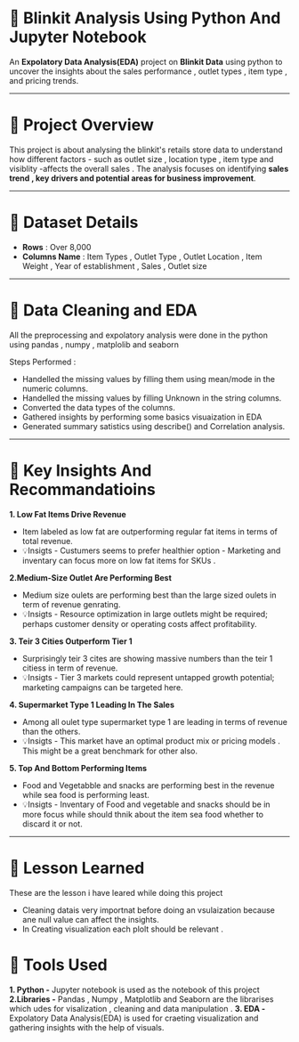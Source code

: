 # 🛒 Blinkit Analysis Using Python And Jupyter Notebook 

An **Expolatory Data Analysis(EDA)** project on **Blinkit Data** using python to uncover the insights about the sales performance , outlet types , item type , and pricing trends.

---

# 📘 Project Overview
This project is about analysing the blinkit's retails store data to understand how different factors - such as outlet size , location type , item type and visiblity -affects the overall sales . The analysis focuses on identifying **sales trend , key drivers and potential areas for business improvement**.

---
# 📁 Dataset Details 

- **Rows** : Over 8,000
- **Columns Name** : Item Types , Outlet Type , Outlet Location , Item Weight , Year of establishment , Sales , Outlet size 

---

# 🧹 Data Cleaning and EDA 

All the preprocessing and expolatory analysis were done in the python using pandas , numpy , matplolib and seaborn

Steps Performed :
- Handelled the missing values by filling them using mean/mode in the numeric columns.
- Handelled the missing values by filling Unknown in the string columns.
- Converted the data types of the columns.
- Gathered insights by performing some basics visuaization in EDA
- Generated summary satistics using describe() and Correlation analysis.

---

# 🧠 Key Insights And Recommandatioins 

**1. Low Fat Items Drive Revenue**
 - Item labeled as low fat are outperforming regular fat items in terms of total revenue.
 - 💡Insigts - Custumers seems to prefer healthier option - Marketing and inventary can focus more on low fat items for SKUs .

**2.Medium-Size Outlet Are Performing Best**
- Medium size oulets are performing best than the large sized oulets in term of revenue genrating.
- 💡Insigts - Resource optimization in large outlets might be required; perhaps customer density or operating costs affect profitability.

**3. Teir 3 Cities Outperform Tier 1**
- Surprisingly teir 3 cites are showing massive numbers than the teir 1 citiess in term of revenue.
- 💡Insigts - Tier 3 markets could represent untapped growth potential; marketing campaigns can be targeted here.

**4. Supermarket Type 1 Leading In The Sales**
- Among all oulet type supermarket type 1 are leading in terms of revenue than the others.
- 💡Insigts - This market have an optimal product mix or pricing models . This might be a great benchmark for other also.

**5. Top And Bottom Performing Items**
- Food and Vegetabble and snacks are performing best in the revenue while sea food is performing least.
- 💡Insigts - Inventary of Food and vegetable and snacks should be in more focus while should thnik about the item sea food whether to discard it or not.

---

# 📒 Lesson Learned

These are the lesson i have leared while doing this project 

- Cleaning datais very importnat before doing an vsulaization because ane null value can affect the insights.
- In Creating visualization each plolt should be relevant .

# 🧰 Tools Used

**1. Python -** Jupyter notebook is used as the notebook of this project 
**2.Libraries -** Pandas , Numpy , Matplotlib and Seaborn are the librarises which udes for visalization , cleaning and data manipulation .
**3. EDA -** Expolatory Data Analysis(EDA) is used for craeting visualization and gathering insights with the help of visuals.
